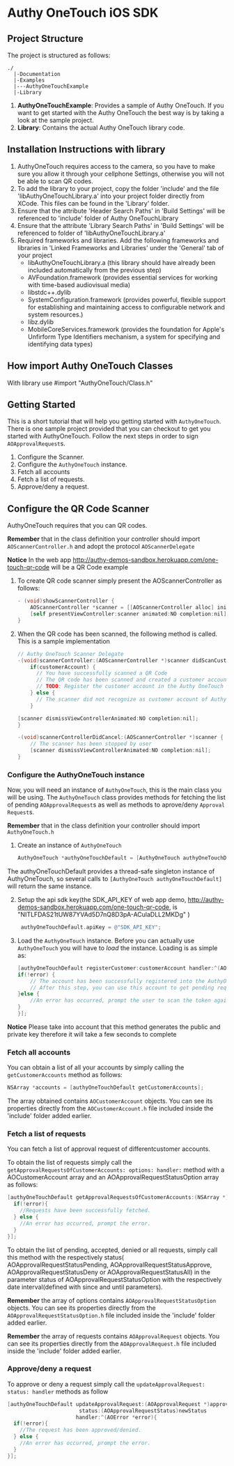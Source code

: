 Authy OneTouch iOS SDK
=========

## Project Structure

The project is structured as follows:

    ./
	  |-Documentation
	  |-Examples
   	  |---AuthyOneTouchExample
   	  |-Library

1. **AuthyOneTouchExample**: Provides a sample of Authy OneTouch. If you want to get started with the Authy OneTouch the best way is by taking a look at the sample project.
2. **Library**: Contains the actual Authy OneTouch library code.

## Installation Instructions with library
1. AuthyOneTouch requires access to the camera, so you have to make sure you allow it through your cellphone Settings, otherwise you will not be able to scan QR codes.
2. To add the library to your project, copy the folder 'include' and the file 'libAuthyOneTouchLibrary.a' into your project folder directly from XCode. This files can be found in the 'Library' folder.
3. Ensure that the attribute 'Header Search Paths' in 'Build Settings' will be referenced to 'include' folder of Authy OneTouchLibrary
4. Ensure that the attribute 'Library Search Paths' in 'Build Settings' will be referenced to folder of 'libAuthyOneTouchLibrary.a'
5. Required frameworks and libraries. Add the following frameworks and libraries in 'Linked Frameworks and Libraries' under the 'General' tab of your project
    - libAuthyOneTouchLibrary.a (this library should have already been included automatically from the previous step)
    - AVFoundation.framework (provides essential services for working with time-based audiovisual media)
    - libstdc++.dylib
    - SystemConfiguration.framework (provides powerful, flexible support for establishing and maintaining access to configurable network and system resources.)
    - libz.dylib
    - MobileCoreServices.framework (provides the foundation for Apple's Unfirform Type Identifiers mechanism, a system for specifying and identifying data types)

## How import Authy OneTouch Classes
With library use #import "AuthyOneTouch/Class.h"

## Getting Started
This is a short tutorial that will help you getting started with `AuthyOneTouch`. There is one sample project provided that you can checkout to get you started with AuthyOneTouch. Follow the next steps in order to sign `AOApprovalRequest`s.

1. Configure the Scanner.
2. Configure the `AuthyOneTouch` instance.
3. Fetch all accounts
4. Fetch a list of requests.
5. Approve/deny a request.

## Configure the QR Code Scanner
AuthyOneTouch requires that you can QR codes.

**Remember** that in the class definition your controller should import `AOScannerController.h` and adopt the protocol `AOScannerDelegate`

**Notice** In the web app http://authy-demos-sandbox.herokuapp.com/one-touch-qr-code will be a QR Code example

1. To create QR code scanner simply present the AOScannerController as follows:

    ```objectiveC
    - (void)showScannerController {
        AOScannerController *scanner = [[AOScannerController alloc] initWithDelegate:self];
        [self presentViewController:scanner animated:NO completion:nil];
    }
    ```

2. When the QR code has been scanned, the following method is called. This is a sample implementation

    ```objectiveC
    // Authy OneTouch Scanner Delegate
    -(void)scannerController:(AOScannerController *)scanner didScanCustomerAccount:(AOCustomerAccount *) customerAccount{
        if(customerAccount) {
          // You have successfully scanned a QR Code
          // The QR code has been scanned and created a customer account
          // TODO: Register the customer account in the Authy OneTouch server
        } else {
          // The scanner did not recognize as customer account of Authy OneTouch
        }

    [scanner dismissViewControllerAnimated:NO completion:nil];
    }

    -(void)scannerControllerDidCancel:(AOScannerController *)scanner {
        // The scanner has been stopped by user
        [scanner dismissViewControllerAnimated:NO completion:nil];
    }
    ```

### Configure the AuthyOneTouch instance
Now, you will need an instance of `AuthyOneTouch`, this is the main class you will be using. The `AuthyOneTouch` class provides methods for fetching the list of pending `AOApprovalRequest`s as well as methods to aprove/deny `Approval Request`s.

**Remember** that in the class definition your controller should import `AuthyOneTouch.h`

1. Create an instance of `AuthyOneTouch`

    ```objectiveC
    AuthyOneTouch *authyOneTouchDefault = [AuthyOneTouch authyOneTouchDefault];
    ```

  The authyOneTouchDefault provides a thread-safe singleton instance of AuthyOneTouch, so several calls to `[AuthyOneTouch authyOneTouchDefault]` will return the same instance.

2. Setup the api sdk key(the SDK_API_KEY of web app demo, http://authy-demos-sandbox.herokuapp.com/one-touch-qr-code, is "NITLFDAS21tUW87YVAd5D7nQ8D3pA-ACulaDLL2MKDg" )

   ```objectiveC
    authyOneTouchDefault.apiKey = @"SDK_API_KEY";
    ```

3. Load the `AuthyOneTouch` instance. Before you can actually use `AuthyOneTouch` you will have to *load* the instance. Loading is as simple as:

    ```objectiveC
    [authyOneTouchDefault registerCustomer:customerAccount handler:^(AOError *error){
    if(!error) {
        // The account has been successfully registered into the AuthyOneTouch server.
        // After this step, you can use this account to get pending requests and approve/deny it
    }else {
        //An error has occurred, prompt the user to scan the token again.
    }
    }];
    ```

**Notice** Please take into account that this method generates the public and private key therefore it will take a few seconds to complete

### Fetch all accounts
You can obtain a list of all your accounts by simply calling the `getCustomerAccounts` method as follows:

```objectiveC
NSArray *accounts = [authyOneTouchDefault getCustomerAccounts];
```
The array obtained contains `AOCustomerAccount` objects. You can see its properties directly from the `AOCustomerAccount.h` file included inside the 'include' folder added earlier.

### Fetch a list of requests
You can fetch a list of approval request of differentcustomer accounts.

To obtain the list of requests simply call the `getApprovalRequestsOfCustomerAccounts: options: handler:` method with a AOCustomerAccount array and an AOApprovalRequestStatusOption array as follows:

  ```objectiveC
  [authyOneTouchDefault getApprovalRequestsOfCustomerAccounts:(NSArray *)customerAccounts options:(NSArray *)approvalRequestOptions handler:^(NSArray *array, AOError *error){
    if(!error){
      //Requests have been successfully fetched.
    } else {
      //An error has occurred, prompt the error.
    }
  }];
  ```

  To obtain the list of pending, accepted, denied or all requests, simply call this method with the respectively status( AOApprovalRequestStatusPending, AOApprovalRequestStatusApprove, AOApprovalRequestStatusDeny or AOApprovalRequestStatusAll) in the parameter status of AOApprovalRequestStatusOption with the respectively date interval(defined with since and until parameters).

**Remember** the array of options contains `AOApprovalRequestStatusOption` objects. You can see its properties directly from the `AOApprovalRequestStatusOption.h` file included inside the 'include' folder added earlier.

**Remember** the array of requests contains `AOApprovalRequest` objects. You can see its properties directly from the `AOApprovalRequest.h` file included inside the 'include' folder added earlier.

### Approve/deny a request
To approve or deny a request simply call the `updateApprovalRequest: status: handler` methods as follow

```objectiveC
[authyOneTouchDefault updateApprovalRequest:(AOApprovalRequest *)approvalRequest
                       status:(AOApprovalRequestStatus)newStatus
                      handler:^(AOError *error){
  if(!error){
    //The request has been approved/denied.
  } else {
    //An error has occurred, prompt the error.
  }
}];
```
